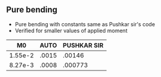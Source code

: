 ## Pure bending

- Pure bending with constants same as Pushkar sir's code 
- Verified for smaller values of applied moment

| M0      | AUTO  | PUSHKAR SIR |
|---------|-------|-------------|
| 1.55e-2 | .0015 | .00146      |
| 8.27e-3 | .0008 | .000773     |
